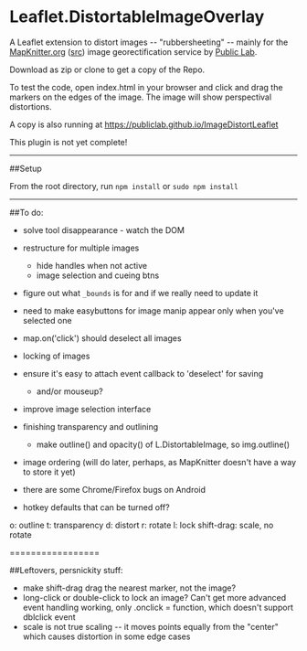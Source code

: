 Leaflet.DistortableImageOverlay
===================

A Leaflet extension to distort images -- "rubbersheeting" -- mainly for the [MapKnitter.org](http://mapknitter.org) ([src](https://github.com/publiclab/mapknitter)) image georectification service by [Public Lab](http://publiclab.org).

Download as zip or clone to get a copy of the Repo.

To test the code, open index.html in your browser and click and drag the markers on the edges of the image. The image will show perspectival distortions.

A copy is also running at https://publiclab.github.io/ImageDistortLeaflet

This plugin is not yet complete!

****

##Setup

From the root directory, run `npm install` or `sudo npm install`

****

##To do:

* solve tool disappearance - watch the DOM
* restructure for multiple images 
  * hide handles when not active
  * image selection and cueing btns
* figure out what `_bounds` is for and if we really need to update it
* need to make easybuttons for image manip appear only when you've selected one
* map.on('click') should deselect all images
* locking of images
* ensure it's easy to attach event callback to 'deselect' for saving
  * and/or mouseup?
* improve image selection interface
* finishing transparency and outlining
  * make outline() and opacity() of L.DistortableImage, so img.outline() 

* image ordering (will do later, perhaps, as MapKnitter doesn't have a way to store it yet) 
* there are some Chrome/Firefox bugs on Android
* hotkey defaults that can be turned off?

o: outline
t: transparency
d: distort
r: rotate
l: lock
shift-drag: scale, no rotate

=================

##Leftovers, persnickity stuff:

* make shift-drag drag the nearest marker, not the image?
* long-click or double-click to lock an image? Can't get more advanced event handling working, only .onclick = function, which doesn't support dblclick event
* scale is not true scaling -- it moves points equally from the "center" which causes distortion in some edge cases



